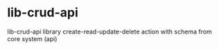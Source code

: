 # lib-crud-api
lib-crud-api library create-read-update-delete action with schema from core system (api)
